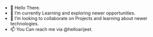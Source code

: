 - 👋 Hello There.
- 🔭 I’m currently Learning and exploring newer opportunities. 
- 👯 I’m looking to collaborate on Projects and learning about newer technologies.        
- 📫 You Can reach me via @helloarijeet. 
